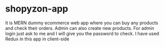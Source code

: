 # shopyzon-app
It is MERN dummy ecommerce web app where you can buy any products and check their orders. Admin can also create new products. For admin login just ask to me and I will give you the password to check.  I have used Redux in this app in client-side
